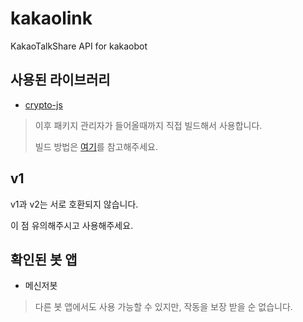 # kakaolink
KakaoTalkShare API for kakaobot

## 사용된 라이브러리
- [crypto-js](https://github.com/brix/crypto-js)
> 이후 패키지 관리자가 들어올때까지 직접 빌드해서 사용합니다.
>
> 빌드 방법은 [여기](docs/HOW_TO_BUILD.md)를 참고해주세요.

## v1
v1과 v2는 서로 호환되지 않습니다.

이 점 유의해주시고 사용해주세요.

## 확인된 봇 앱
- 메신저봇

> 다른 봇 앱에서도 사용 가능할 수 있지만, 작동을 보장 받을 순 없습니다.